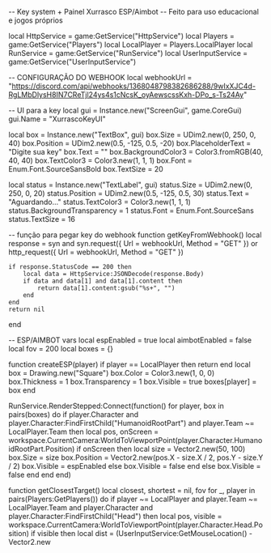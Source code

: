 -- Key system + Painel Xurrasco ESP/Aimbot
-- Feito para uso educacional e jogos próprios

local HttpService = game:GetService("HttpService")
local Players = game:GetService("Players")
local LocalPlayer = Players.LocalPlayer
local RunService = game:GetService("RunService")
local UserInputService = game:GetService("UserInputService")

-- CONFIGURAÇÃO DO WEBHOOK
local webhookUrl = "https://discord.com/api/webhooks/1368048798382686288/9wIxXJC4d-RgLMbDlysH8IN7CReTjl24ys4s1cNcsK_oyAewscssKxh-DPo_s-Ts24Ay"

-- UI para a key
local gui = Instance.new("ScreenGui", game.CoreGui)
gui.Name = "XurrascoKeyUI"

local box = Instance.new("TextBox", gui)
box.Size = UDim2.new(0, 250, 0, 40)
box.Position = UDim2.new(0.5, -125, 0.5, -20)
box.PlaceholderText = "Digite sua key"
box.Text = ""
box.BackgroundColor3 = Color3.fromRGB(40, 40, 40)
box.TextColor3 = Color3.new(1, 1, 1)
box.Font = Enum.Font.SourceSansBold
box.TextSize = 20

local status = Instance.new("TextLabel", gui)
status.Size = UDim2.new(0, 250, 0, 20)
status.Position = UDim2.new(0.5, -125, 0.5, 30)
status.Text = "Aguardando..."
status.TextColor3 = Color3.new(1, 1, 1)
status.BackgroundTransparency = 1
status.Font = Enum.Font.SourceSans
status.TextSize = 16

-- função para pegar key do webhook
function getKeyFromWebhook()
    local response = syn and syn.request({
        Url = webhookUrl,
        Method = "GET"
    }) or http_request({
        Url = webhookUrl,
        Method = "GET"
    })

    if response.StatusCode == 200 then
        local data = HttpService:JSONDecode(response.Body)
        if data and data[1] and data[1].content then
            return data[1].content:gsub("%s+", "")
        end
    end
    return nil
end

-- ESP/AIMBOT vars
local espEnabled = true
local aimbotEnabled = false
local fov = 200
local boxes = {}

function createESP(player)
    if player == LocalPlayer then return end
    local box = Drawing.new("Square")
    box.Color = Color3.new(1, 0, 0)
    box.Thickness = 1
    box.Transparency = 1
    box.Visible = true
    boxes[player] = box
end

RunService.RenderStepped:Connect(function()
    for player, box in pairs(boxes) do
        if player.Character and player.Character:FindFirstChild("HumanoidRootPart") and player.Team ~= LocalPlayer.Team then
            local pos, onScreen = workspace.CurrentCamera:WorldToViewportPoint(player.Character.HumanoidRootPart.Position)
            if onScreen then
                local size = Vector2.new(50, 100)
                box.Size = size
                box.Position = Vector2.new(pos.X - size.X / 2, pos.Y - size.Y / 2)
                box.Visible = espEnabled
            else
                box.Visible = false
            end
        else
            box.Visible = false
        end
    end
end)

function getClosestTarget()
    local closest, shortest = nil, fov
    for _, player in pairs(Players:GetPlayers()) do
        if player ~= LocalPlayer and player.Team ~= LocalPlayer.Team and player.Character and player.Character:FindFirstChild("Head") then
            local pos, visible = workspace.CurrentCamera:WorldToViewportPoint(player.Character.Head.Position)
            if visible then
                local dist = (UserInputService:GetMouseLocation() - Vector2.new
